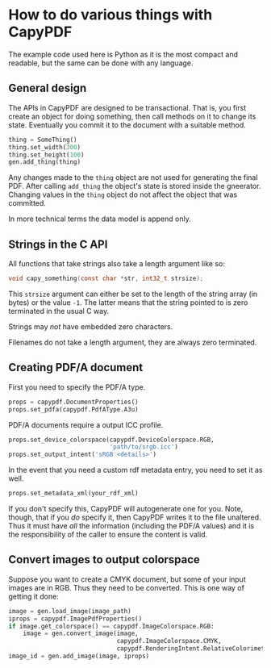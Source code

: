 # How to do various things with CapyPDF

The example code used here is Python as it is the most compact and
readable, but the same can be done with any language.

## General design

The APIs in CapyPDF are designed to be transactional. That is, you
first create an object for doing something, then call methods on it to
change its state. Eventually you commit it to the document with a
suitable method.

```python
thing = SomeThing()
thing.set_width(300)
thing.set_height(100)
gen.add_thing(thing)
```

Any changes made to the `thing` object are not used for generating the
final PDF. After calling `add_thing` the object's state is stored
inside the gneerator. Changing values in the `thing` object do not
affect the object that was committed.

In more technical terms the data model is append only.

## Strings in the C API

All functions that take strings also take a length argument like so:

```c
void capy_something(const char *str, int32_t strsize);
```

This `strsize` argument can either be set to the length of the string
array (in bytes) or the value `-1`. The latter means that the string
pointed to is zero terminated in the usual C way.

Strings may _not_ have embedded zero characters.

Filenames do not take a length argument, they are always zero
terminated.

## Creating PDF/A document

First you need to specify the PDF/A type.

```python
props = capypdf.DocumentProperties()
props.set_pdfa(capypdf.PdfAType.A3u)
```

PDF/A documents require a output ICC profile.

```python
props.set_device_colorspace(capypdf.DeviceColorspace.RGB,
                            'path/to/srgb.icc')
props.set_output_intent('sRGB <details>')
```

In the event that you need a custom rdf metadata entry, you need to
set it as well.

```python
props.set_metadata_xml(your_rdf_xml)
```

If you don't specify this, CapyPDF will autogenerate one for
you. Note, though, that if you _do_ specify it, then CapyPDF writes it
to the file unaltered. Thus it must have _all_ the information
(including the PDF/A values) and it is the responsibility of the
caller to ensure the content is valid.

## Convert images to output colorspace

Suppose you want to create a CMYK document, but some of your input
images are in RGB. Thus they need to be converted. This is one way of
getting it done:

```python
image = gen.load_image(image_path)
iprops = capypdf.ImagePdfProperties()
if image.get_colorspace() == capypdf.ImageColorspace.RGB:
    image = gen.convert_image(image,
                              capypdf.ImageColorspace.CMYK,
                              capypdf.RenderingIntent.RelativeColorimetric)
image_id = gen.add_image(image, iprops)
```
